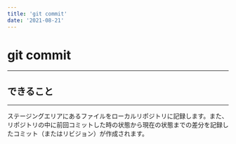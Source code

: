 ```yaml
---
title: 'git commit'
date: '2021-08-21'
---
```


# git commit
---

## できること
---

ステージングエリアにあるファイルをローカルリポジトリに記録します。また、リポジトリの中に前回コミットした時の状態から現在の状態までの差分を記録したコミット（またはリビジョン）が作成されます。